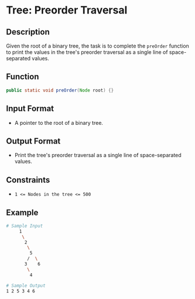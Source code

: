 # Tree: Preorder Traversal

## Description

Given the root of a binary tree, the task is to complete the `preOrder` function to print the values in the tree's preorder traversal as a single line of space-separated values.

## Function

```java
public static void preOrder(Node root) {}
```

## Input Format

- A pointer to the root of a binary tree.

## Output Format

- Print the tree's preorder traversal as a single line of space-separated values.

## Constraints

- `1 <= Nodes in the tree <= 500`

## Example

```bash
# Sample Input
     1
      \
       2
        \
         5
        /  \
       3    6
        \
         4

# Sample Output
1 2 5 3 4 6
```
